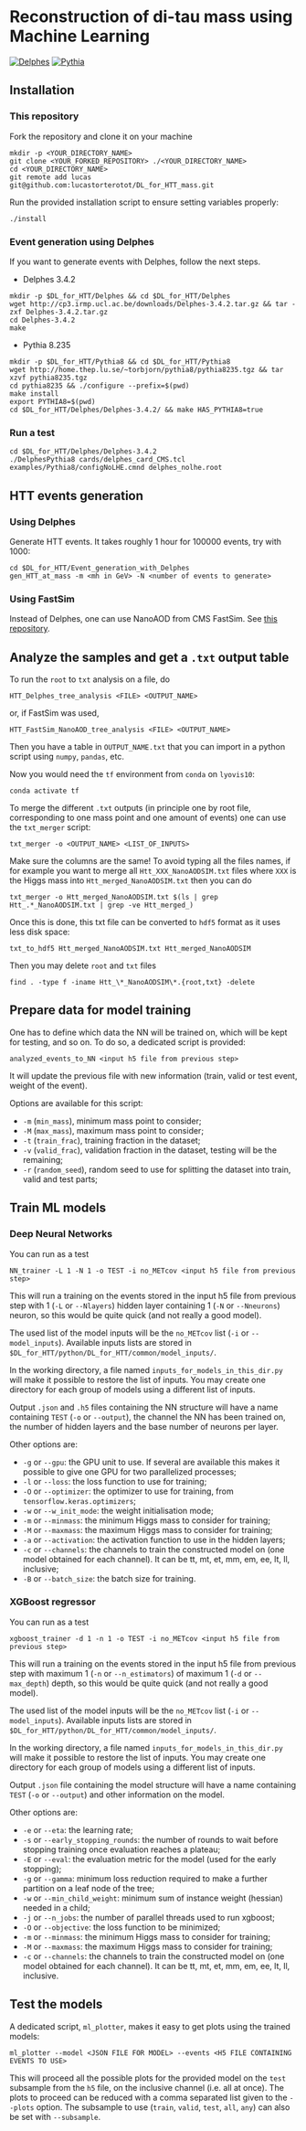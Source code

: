# Reconstruction of di-tau mass using Machine Learning

[![Delphes](https://img.shields.io/badge/Delphes-3.4.2-red.svg)](https://cp3.irmp.ucl.ac.be/projects/delphes)
[![Pythia](https://img.shields.io/badge/Pythia-8.235-blue.svg)](http://home.thep.lu.se/Pythia/)

## Installation

### This repository
Fork the repository and clone it on your machine
```
mkdir -p <YOUR_DIRECTORY_NAME>
git clone <YOUR_FORKED_REPOSITORY> ./<YOUR_DIRECTORY_NAME>
cd <YOUR_DIRECTORY_NAME>
git remote add lucas git@github.com:lucastorterotot/DL_for_HTT_mass.git
```
Run the provided installation script to ensure setting variables properly:
```
./install
```

### Event generation using Delphes
If you want to generate events with Delphes, follow the next steps.

- Delphes 3.4.2

```
mkdir -p $DL_for_HTT/Delphes && cd $DL_for_HTT/Delphes
wget http://cp3.irmp.ucl.ac.be/downloads/Delphes-3.4.2.tar.gz && tar -zxf Delphes-3.4.2.tar.gz
cd Delphes-3.4.2
make
```

- Pythia 8.235

```
mkdir -p $DL_for_HTT/Pythia8 && cd $DL_for_HTT/Pythia8
wget http://home.thep.lu.se/~torbjorn/pythia8/pythia8235.tgz && tar xzvf pythia8235.tgz
cd pythia8235 && ./configure --prefix=$(pwd)
make install
export PYTHIA8=$(pwd)
cd $DL_for_HTT/Delphes/Delphes-3.4.2/ && make HAS_PYTHIA8=true
```

### Run a test
```
cd $DL_for_HTT/Delphes/Delphes-3.4.2
./DelphesPythia8 cards/delphes_card_CMS.tcl examples/Pythia8/configNoLHE.cmnd delphes_nolhe.root
```

## HTT events generation

### Using Delphes
Generate HTT events. It takes roughly 1 hour for 100000 events, try with 1000:
```
cd $DL_for_HTT/Event_generation_with_Delphes
gen_HTT_at_mass -m <mh in GeV> -N <number of events to generate>
```

### Using FastSim
Instead of Delphes, one can use NanoAOD from CMS FastSim. See [this repository](https://github.com/lucastorterotot/cmssw/tree/HTT_generator).

## Analyze the samples and get a `.txt` output table
To run the `root` to `txt` analysis on a file, do
```
HTT_Delphes_tree_analysis <FILE> <OUTPUT_NAME>
```
or, if FastSim was used,
```
HTT_FastSim_NanoAOD_tree_analysis <FILE> <OUTPUT_NAME>
```
Then you have a table in `OUTPUT_NAME.txt` that you can import in a python script using `numpy`, `pandas`, etc.

Now you would need the `tf` environment from `conda` on `lyovis10`:
```
conda activate tf
```

To merge the different `.txt` outputs (in principle one by root file, corresponding to one mass point and one amount of events) one can use the `txt_merger` script:
```
txt_merger -o <OUTPUT_NAME> <LIST_OF_INPUTS>
```
Make sure the columns are the same! To avoid typing all the files names, if for example you want to merge all `Htt_XXX_NanoAODSIM.txt` files where `XXX` is the Higgs mass into `Htt_merged_NanoAODSIM.txt` then you can do
```
txt_merger -o Htt_merged_NanoAODSIM.txt $(ls | grep Htt_.*_NanoAODSIM.txt | grep -ve Htt_merged_)
```

Once this is done, this txt file can be converted to `hdf5` format as it uses less disk space:
```
txt_to_hdf5 Htt_merged_NanoAODSIM.txt Htt_merged_NanoAODSIM
```
Then you may delete `root` and `txt` files
```
find . -type f -iname Htt_\*_NanoAODSIM\*.{root,txt} -delete
```

## Prepare data for model training
One has to define which data the NN will be trained on, which will be kept for testing, and so on. To do so, a dedicated script is provided:
```
analyzed_events_to_NN <input h5 file from previous step>
```
It will update the previous file with new information (train, valid or test event, weight of the event).

Options are available for this script:

- `-m` (`min_mass`), minimum mass point to consider;
- `-M` (`max_mass`), maximum mass point to consider;
- `-t` (`train_frac`), training fraction in the dataset;
- `-v` (`valid_frac`), validation fraction in the dataset, testing will be the remaining;
- `-r` (`random_seed`), random seed to use for splitting the dataset into train, valid and test parts;

## Train ML models
### Deep Neural Networks
You can run as a test
```
NN_trainer -L 1 -N 1 -o TEST -i no_METcov <input h5 file from previous step>
```
This will run a training on the events stored in the input h5 file from previous step with 1 (`-L` or `--Nlayers`) hidden layer containing 1 (`-N` or `--Nneurons`) neuron, so this would be quite quick (and not really a good model).

The used list of the model inputs will be the `no_METcov` list (`-i` or `--model_inputs`). Available inputs lists are stored in `$DL_for_HTT/python/DL_for_HTT/common/model_inputs/`.

In the working directory, a file named `inputs_for_models_in_this_dir.py` will make it possible to restore the list of inputs. You may create one directory for each group of models using a different list of inputs.

Output `.json` and `.h5` files containing the NN structure will have a name containing `TEST` (`-o` or `--output`), the channel the NN has been trained on, the number of hidden layers and the base number of neurons per layer.

Other options are:

- `-g` or `--gpu`: the GPU unit to use. If several are available this makes it possible to give one GPU for two parallelized processes;
- `-l` or `--loss`: the loss function to use for training;
- `-O` or `--optimizer`: the optimizer to use for training, from `tensorflow.keras.optimizers`;
- `-w` or `--w_init_mode`: the weight initialisation mode;
- `-m` or `--minmass`: the minimum Higgs mass to consider for training;
- `-M` or `--maxmass`: the maximum Higgs mass to consider for training;
- `-a` or `--activation`: the activation function to use in the hidden layers;
- `-c` or `--channels`: the channels to train the constructed model on (one model obtained for each channel). It can be tt, mt, et, mm, em, ee, lt, ll, inclusive;
- `-B` or `--batch_size`: the batch size for training.

### XGBoost regressor
You can run as a test
```
xgboost_trainer -d 1 -n 1 -o TEST -i no_METcov <input h5 file from previous step>
```
This will run a training on the events stored in the input h5 file from previous step with maximum 1 (`-n` or `--n_estimators`) of maximum 1 (`-d` or `--max_depth`) depth, so this would be quite quick (and not really a good model).

The used list of the model inputs will be the `no_METcov` list (`-i` or `--model_inputs`). Available inputs lists are stored in `$DL_for_HTT/python/DL_for_HTT/common/model_inputs/`.

In the working directory, a file named `inputs_for_models_in_this_dir.py` will make it possible to restore the list of inputs. You may create one directory for each group of models using a different list of inputs.

Output `.json` file containing the model structure will have a name containing `TEST` (`-o` or `--output`) and other information on the model.

Other options are:

- `-e` or `--eta`: the learning rate;
- `-s` or `--early_stopping_rounds`: the number of rounds to wait before stopping training once evaluation reaches a plateau;
- `-E` or `--eval`: the evaluation metric for the model (used for the early stopping);
- `-g` or `--gamma`: minimum loss reduction required to make a further partition on a leaf node of the tree;
- `-w` or `--min_child_weight`: minimum sum of instance weight (hessian) needed in a child;
- `-j` or `--n_jobs`: the number of parallel threads used to run xgboost;
- `-O` or `--objective`: the loss function to be minimized;
- `-m` or `--minmass`: the minimum Higgs mass to consider for training;
- `-M` or `--maxmass`: the maximum Higgs mass to consider for training;
- `-c` or `--channels`: the channels to train the constructed model on (one model obtained for each channel). It can be tt, mt, et, mm, em, ee, lt, ll, inclusive.

## Test the models
A dedicated script, `ml_plotter`, makes it easy to get plots using the trained models:
```
ml_plotter --model <JSON FILE FOR MODEL> --events <H5 FILE CONTAINING EVENTS TO USE>
```
This will proceed all the possible plots for the provided model on the `test` subsample from the `h5` file, on the inclusive channel (i.e. all at once).
The plots to proceed can be reduced with a comma separated list given to the `--plots` option. The subsample to use (`train`, `valid`, `test`, `all`, `any`) can also be set with `--subsample`.